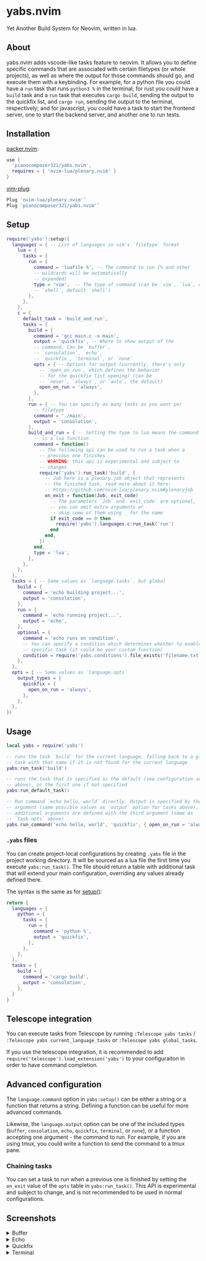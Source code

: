 # yabs.nvim

Yet Another Build System for Neovim, written in lua.

<!-- ![screenshot](./screenshot.png) -->

## About

yabs.nvim adds vscode-like tasks feature to neovim. It allows you to define specific commands that are associated with certain filetypes (or whole projects), as well as where the output for those commands should go, and execute them with a keybinding. For example, for a python file you could have a `run` task that runs `python3 %` in the terminal; for rust you could have a `build` task and a `run` task that executes `cargo build`, sending the output to the quickfix list, and `cargo run`, sending the output to the terminal, respectively; and for javascript, you could have a task to start the frontend server, one to start the backend server, and another one to run tests.

## Installation

[packer.nvim](https://github.com/wbthomason/packer.nvim):

```lua
use {
  'pianocomposer321/yabs.nvim',
  requires = { 'nvim-lua/plenary.nvim' }
}
```

[vim-plug](https://github.com/junegunn/vim-plug):

```lua
Plug 'nvim-lua/plenary.nvim'`
Plug 'pianocomposer321/yabs.nvim'`
```

## Setup

```lua
require('yabs'):setup({
  languages = { -- List of languages in vim's `filetype` format
    lua = {
      tasks = {
        run = {
          command = 'luafile %', -- The command to run (% and other
          -- wildcards will be automatically
          -- expanded)
          type = 'vim',  -- The type of command (can be `vim`, `lua`, or
          -- `shell`, default `shell`)
        },
      },
    },
    c = {
      default_task = 'build_and_run',
      tasks = {
        build = {
          command = 'gcc main.c -o main',
          output = 'quickfix', -- Where to show output of the
          -- command. Can be `buffer`,
          -- `consolation`, `echo`,
          -- `quickfix`, `terminal`, or `none`
          opts = { -- Options for output (currently, there's only
            -- `open_on_run`, which defines the behavior
            -- for the quickfix list opening) (can be
            -- `never`, `always`, or `auto`, the default)
            open_on_run = 'always',
          },
        },
        run = { -- You can specify as many tasks as you want per
          -- filetype
          command = './main',
          output = 'consolation',
        },
        build_and_run = { -- Setting the type to lua means the command
          -- is a lua function
          command = function()
            -- The following api can be used to run a task when a
            -- previous one finishes
            -- WARNING: this api is experimental and subject to
            -- changes
            require('yabs'):run_task('build', {
              -- Job here is a plenary.job object that represents
              -- the finished task, read more about it here:
              -- https://github.com/nvim-lua/plenary.nvim#plenaryjob
              on_exit = function(Job, exit_code)
                -- The parameters `Job` and `exit_code` are optional,
                -- you can omit extra arguments or
                -- skip some of them using _ for the name
                if exit_code == 0 then
                  require('yabs').languages.c:run_task('run')
                end
              end,
            })
          end,
          type = 'lua',
        },
      },
    },
  },
  tasks = { -- Same values as `language.tasks`, but global
    build = {
      command = 'echo building project...',
      output = 'consolation',
    },
    run = {
      command = 'echo running project...',
      output = 'echo',
    },
    optional = {
      command = 'echo runs on condition',
      -- You can specify a condition which determines whether to enable a
      -- specific task (it could be your custom function)
      condition = require('yabs.conditions').file_exists('filename.txt'),
    },
  },
  opts = { -- Same values as `language.opts`
    output_types = {
      quickfix = {
        open_on_run = 'always',
      },
    },
  },
})
```

## Usage

```lua
local yabs = require('yabs')

-- runs the task `build` for the current language, falling back to a global
-- task with that name if it is not found for the current language
yabs:run_task('build')

-- runs the task that is specified as the default (see configuration section
-- above), or the first one if not specified
yabs:run_default_task()

-- Run command `echo hello, world` directly. Output is specified by the second
-- argument (same possible values as `output` option for tasks above), and
-- additional arguments are defined with the third argument (same as
-- `task.opts` above)
yabs.run_command('echo hello, world', 'quickfix', { open_on_run = 'always' })
```

### `.yabs` files

You can create project-local configurations by creating `.yabs` file
in the project working directory. It will be sourced as a lua file the
first time you execute `yabs:run_task()`. The file should return a
table with additional task that will extend your main configuration,
overriding any values already defined there.

The syntax is the same as for [setup()](#setup):

```lua
return {
  languages = {
    python = {
      tasks = {
        run = {
          command = 'python %',
          output = 'quickfix',
        },
      },
    },
  },
  tasks = {
    build = {
      command = 'cargo build',
      output = 'consolation',
    },
  }
}
```

## Telescope integration

You can execute tasks from Telescope by running `:Telescope yabs tasks` / `:Telescope yabs current_language_tasks` or `:Telescope yabs global_tasks`.

If you use the telescope integration, it is recommended to add `require('telescope').load_extension('yabs')` to your configuraiton in order to have command completion.

## Advanced configuration

The `language.command` option in `yabs:setup()` can be either a string or a function that returns a string. Defining a function can be useful for more advanced commands.

Likewise, the `language.output` option can be one of the included types (`buffer`, `consolation`, `echo`, `quickfix`, `terminal`, or `none`), or a function accepting one argument - the command to run. For example, if you are using tmux, you could write a function to send the command to a tmux pane.

### Chaining tasks

You can set a task to run when a previous one is finished by setting the `on_exit`
value of the `opts` table in `yabs:run_task()`. This API is experimental and
subject to change, and is not recommended to be used in normal configurations.

## Screenshots

<details>
<summary>Buffer</summary>

![buffer](./buffer.png)

</details>

<details>
<summary>Echo</summary>

![echo](./echo.png)

</details>

<details>
<summary>Quickfix</summary>

![quickfix](./quickfix.png)

</details>

<details>
<summary>Terminal</summary>

![termina](./terminal.png)

</details>
<!-- ![screenshot](./screenshot.png) -->
